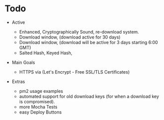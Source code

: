 # Todo

- Active
  - Enhanced, Cryptographically Sound, re-download system.
  - Download window, (download active for 30 days)
  - Download window, (download will be active for 3 days starting 6:00 GMT)
  - Salted Hash, Keyed Hash,

- Main Goals
  - HTTPS via (Let's Encrypt - Free SSL/TLS Certificates)

- Extras
  - pm2 usage examples
  - automated support for old download keys (for when a download key is compromised).
  - more Mocha Tests
  - easy Deploy Buttons
